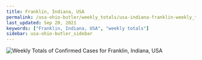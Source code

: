 ```yaml
---
title: Franklin, Indiana, USA
permalink: /usa-ohio-butler/weekly_totals/usa-indiana-franklin-weekly_totals.html
last_updated: Sep 20, 2021
keywords: ["Franklin, Indiana, USA", "weekly totals"]
sidebar: usa-ohio-butler_sidebar
---
```


![Weekly Totals of Confirmed Cases for Franklin, Indiana, USA](/covid_tracker/images/graphs/usa-indiana-franklin-weekly_totals_graph.png)
